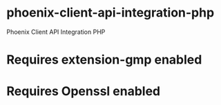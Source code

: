# phoenix-client-api-integration-php
Phoenix Client API Integration PHP
# Requires extension-gmp enabled
# Requires Openssl enabled
